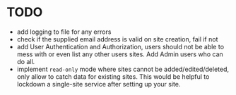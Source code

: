 # TODO

- add logging to file for any errors
- check if the supplied email address is valid on site creation, fail if not
- add User Authentication and Authorization, users should not be able to mess
  with or even list any other users sites. Add Admin users who can do all.
- implement `read-only` mode where sites cannot be added/edited/deleted, only
  allow to catch data for existing sites. This would be helpful to lockdown a
  single-site service after setting up your site.
